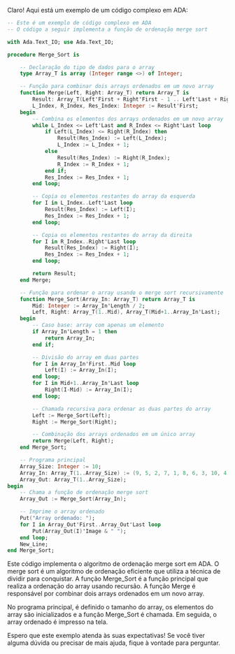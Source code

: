 Claro! Aqui está um exemplo de um código complexo em ADA:

```ada
-- Este é um exemplo de código complexo em ADA
-- O código a seguir implementa a função de ordenação merge sort

with Ada.Text_IO; use Ada.Text_IO;

procedure Merge_Sort is

    -- Declaração do tipo de dados para o array
    type Array_T is array (Integer range <>) of Integer;

    -- Função para combinar dois arrays ordenados em um novo array
    function Merge(Left, Right: Array_T) return Array_T is
        Result: Array_T(Left'First + Right'First - 1 .. Left'Last + Right'Last);
        L_Index, R_Index, Res_Index: Integer := Result'First;
    begin
        -- Combina os elementos dos arrays ordenados em um novo array
        while L_Index <= Left'Last and R_Index <= Right'Last loop
            if Left(L_Index) <= Right(R_Index) then
                Result(Res_Index) := Left(L_Index);
                L_Index := L_Index + 1;
            else
                Result(Res_Index) := Right(R_Index);
                R_Index := R_Index + 1;
            end if;
            Res_Index := Res_Index + 1;
        end loop;

        -- Copia os elementos restantes do array da esquerda
        for I in L_Index..Left'Last loop
            Result(Res_Index) := Left(I);
            Res_Index := Res_Index + 1;
        end loop;

        -- Copia os elementos restantes do array da direita
        for I in R_Index..Right'Last loop
            Result(Res_Index) := Right(I);
            Res_Index := Res_Index + 1;
        end loop;

        return Result;
    end Merge;

    -- Função para ordenar o array usando o merge sort recursivamente
    function Merge_Sort(Array_In: Array_T) return Array_T is
        Mid: Integer := Array_In'Length / 2;
        Left, Right: Array_T(1..Mid), Array_T(Mid+1..Array_In'Last);
    begin
        -- Caso base: array com apenas um elemento
        if Array_In'Length = 1 then
            return Array_In;
        end if;

        -- Divisão do array em duas partes
        for I in Array_In'First..Mid loop
            Left(I) := Array_In(I);
        end loop;
        for I in Mid+1..Array_In'Last loop
            Right(I-Mid) := Array_In(I);
        end loop;

        -- Chamada recursiva para ordenar as duas partes do array
        Left := Merge_Sort(Left);
        Right := Merge_Sort(Right);

        -- Combinação dos arrays ordenados em um único array
        return Merge(Left, Right);
    end Merge_Sort;

    -- Programa principal
    Array_Size: Integer := 10;
    Array_In: Array_T(1..Array_Size) := (9, 5, 2, 7, 1, 8, 6, 3, 10, 4);
    Array_Out: Array_T(1..Array_Size);
begin
    -- Chama a função de ordenação merge sort
    Array_Out := Merge_Sort(Array_In);

    -- Imprime o array ordenado
    Put("Array ordenado: ");
    for I in Array_Out'First..Array_Out'Last loop
        Put(Array_Out(I)'Image & " ");
    end loop;
    New_Line;
end Merge_Sort;
```

Este código implementa o algoritmo de ordenação merge sort em ADA. O merge sort é um algoritmo de ordenação eficiente que utiliza a técnica de dividir para conquistar. A função Merge_Sort é a função principal que realiza a ordenação do array usando recursão. A função Merge é responsável por combinar dois arrays ordenados em um novo array.

No programa principal, é definido o tamanho do array, os elementos do array são inicializados e a função Merge_Sort é chamada. Em seguida, o array ordenado é impresso na tela.

Espero que este exemplo atenda às suas expectativas! Se você tiver alguma dúvida ou precisar de mais ajuda, fique à vontade para perguntar.